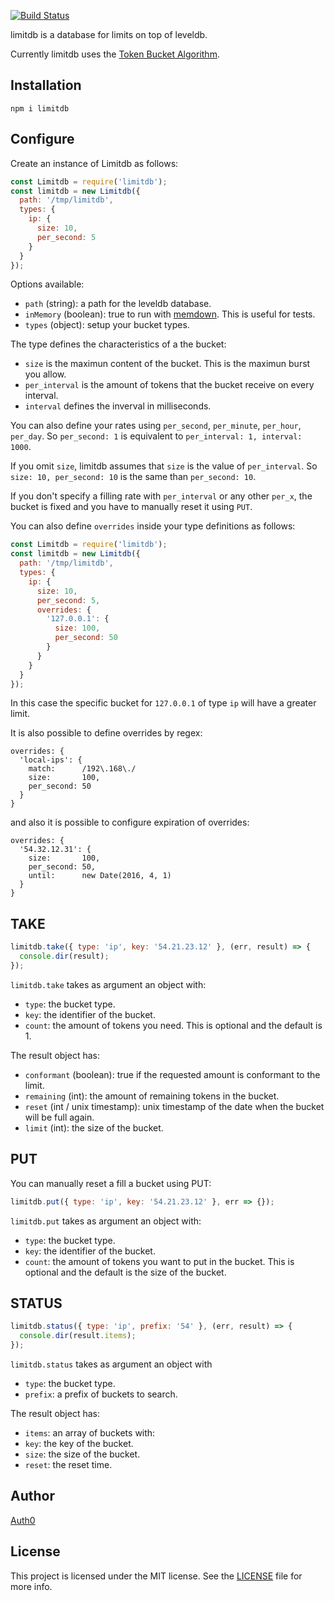 [![Build Status](https://travis-ci.org/limitd/limitdb.svg?branch=master)](https://travis-ci.org/limitd/limitdb)

limitdb is a database for limits on top of leveldb.

Currently limitdb uses the [Token Bucket Algorithm](https://en.wikipedia.org/wiki/Token_bucket).

## Installation

```
npm i limitdb
```

## Configure

Create an instance of Limitdb as follows:

```javascript
const Limitdb = require('limitdb');
const limitdb = new Limitdb({
  path: '/tmp/limitdb',
  types: {
    ip: {
      size: 10,
      per_second: 5
    }
  }
});
```

Options available:

- `path` (string): a path for the leveldb database.
- `inMemory` (boolean): true to run with [memdown](https://github.com/Level/memdown). This is useful for tests.
- `types` (object): setup your bucket types.

The type defines the characteristics of a the bucket:

- `size` is the maximun content of the bucket. This is the maximun burst you allow.
- `per_interval` is the amount of tokens that the bucket receive on every interval.
- `interval` defines the inverval in milliseconds.

You can also define your rates using `per_second`, `per_minute`, `per_hour`, `per_day`. So `per_second: 1` is equivalent to `per_interval: 1, interval: 1000`.

If you omit `size`, limitdb assumes that `size` is the value of `per_interval`. So `size: 10, per_second: 10` is the same than `per_second: 10`.

If you don't specify a filling rate with `per_interval` or any other `per_x`, the bucket is fixed and you have to manually reset it using `PUT`.

You can also define `overrides` inside your type definitions as follows:

```javascript
const Limitdb = require('limitdb');
const limitdb = new Limitdb({
  path: '/tmp/limitdb',
  types: {
    ip: {
      size: 10,
      per_second: 5,
      overrides: {
        '127.0.0.1': {
          size: 100,
          per_second: 50
        }
      }
    }
  }
});
```

In this case the specific bucket for `127.0.0.1` of type `ip` will have a greater limit.

It is also possible to define overrides by regex:

```
overrides: {
  'local-ips': {
    match:      /192\.168\./
    size:       100,
    per_second: 50
  }
}
```

and also it is possible to configure expiration of overrides:


```
overrides: {
  '54.32.12.31': {
    size:       100,
    per_second: 50,
    until:      new Date(2016, 4, 1)
  }
}
```


## TAKE

```javascript
limitdb.take({ type: 'ip', key: '54.21.23.12' }, (err, result) => {
  console.dir(result);
});
```

`limitdb.take` takes as argument an object with:

-  `type`: the bucket type.
-  `key`: the identifier of the bucket.
-  `count`: the amount of tokens you need. This is optional and the default is 1.

The result object has:

-  `conformant` (boolean): true if the requested amount is conformant to the limit.
-  `remaining` (int): the amount of remaining tokens in the bucket.
-  `reset` (int / unix timestamp): unix timestamp of the date when the bucket will be full again.
-  `limit` (int): the size of the bucket.

## PUT

You can manually reset a fill a bucket using PUT:

```javascript
limitdb.put({ type: 'ip', key: '54.21.23.12' }, err => {});
```

`limitdb.put` takes as argument an object with:

-  `type`: the bucket type.
-  `key`: the identifier of the bucket.
-  `count`: the amount of tokens you want to put in the bucket. This is optional and the default is the size of the bucket.

## STATUS

```javascript
limitdb.status({ type: 'ip', prefix: '54' }, (err, result) => {
  console.dir(result.items);
});
```

`limitdb.status` takes as argument an object with

-  `type`: the bucket type.
-  `prefix`: a prefix of buckets to search.

The result object has:

-  `items`: an array of buckets with:
  - `key`: the key of the bucket.
  - `size`: the size of the bucket.
  - `reset`: the reset time.

## Author

[Auth0](auth0.com)

## License

This project is licensed under the MIT license. See the [LICENSE](LICENSE) file for more info.
